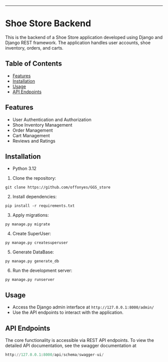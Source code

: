 ---

# Shoe Store Backend

This is the backend of a Shoe Store application developed using Django and Django REST framework. The application handles user accounts, shoe inventory, orders, and carts.

## Table of Contents

- [Features](#features)
- [Installation](#installation)
- [Usage](#usage)
- [API Endpoints](#api-endpoints)


## Features

- User Authentication and Authorization
- Shoe Inventory Management
- Order Management
- Cart Management
- Reviews and Ratings

## Installation
- Python 3.12
1. Clone the repository:
```shell
git clone https://github.com/offonyes/GGS_store
```
2. Install dependencies:
```shell
pip install -r requirements.txt
```
3. Apply migrations:
```shell
py manage.py migrate
```
4. Create SuperUser:
```shell
py manage.py createsuperuser
```
5. Generate DataBase:
```shell
py manage.py generate_db
```
6. Run the development server:

```shell
py manage.py runserver
```


## Usage

- Access the Django admin interface at `http://127.0.0.1:8000/admin/`
- Use the API endpoints to interact with the application.

## API Endpoints
The core functionality is accessible via REST API endpoints. To view the detailed API documentation, see the swagger documentation at
```python
http://127.0.0.1:8000/api/schema/swagger-ui/
```
